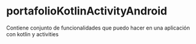 # portafolioKotlinActivityAndroid
Contiene conjunto de funcionalidades que puedo hacer en una aplicación con kotlin y activities
